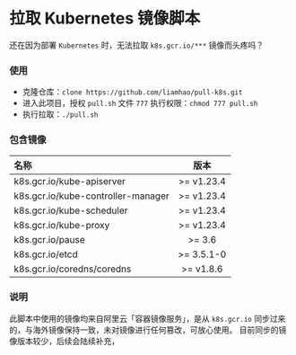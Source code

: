 # 拉取 Kubernetes 镜像脚本

还在因为部署 `Kubernetes` 时，无法拉取 `k8s.gcr.io/***` 镜像而头疼吗？

### 使用

- 克隆仓库：`clone https://github.com/liamhao/pull-k8s.git`
- 进入此项目，授权 `pull.sh` 文件 `777` 执行权限：`chmod 777 pull.sh`
- 执行拉取：`./pull.sh`

### 包含镜像
| 名称 | 版本 |
| :----- | :----: |
| k8s.gcr.io/kube-apiserver | >= v1.23.4 |
| k8s.gcr.io/kube-controller-manager | >= v1.23.4 |
| k8s.gcr.io/kube-scheduler | >= v1.23.4 |
| k8s.gcr.io/kube-proxy | >= v1.23.4 |
| k8s.gcr.io/pause | >= 3.6 |
| k8s.gcr.io/etcd | >= 3.5.1-0 |
| k8s.gcr.io/coredns/coredns | >= v1.8.6 |

### 说明

此脚本中使用的镜像均来自阿里云「容器镜像服务」，是从 `k8s.gcr.io` 同步过来的，与海外镜像保持一致，未对镜像进行任何篡改，可放心使用。
目前同步的镜像版本较少，后续会陆续补充，
